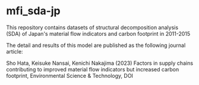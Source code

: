 # mfi_sda-jp
This repository contains datasets of structural decomposition analysis (SDA) of Japan's material flow indicators and carbon footprint in 2011-2015

The detail and results of this model are published as the following journal article:

Sho Hata, Keisuke Nansai, Kenichi Nakajima (2023) Factors in supply chains contributing to improved material flow indicators but increased carbon footprint, Environmental Science & Technology, DOI
